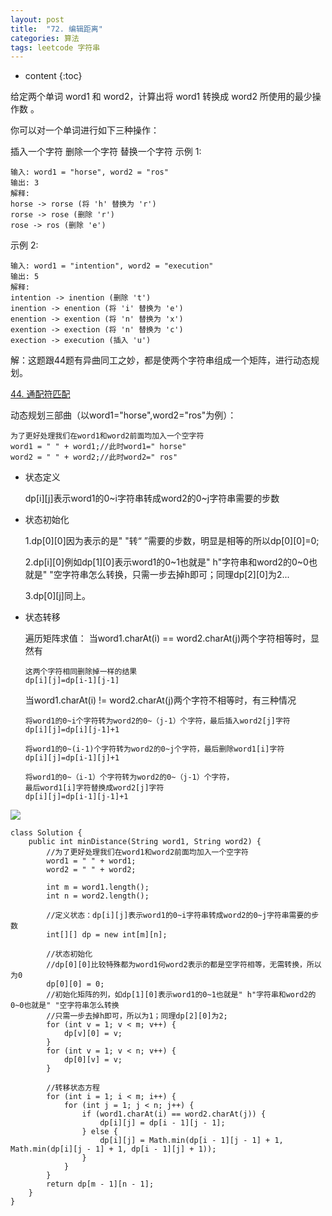 ```yaml
---
layout: post
title:  "72. 编辑距离"
categories: 算法
tags: leetcode 字符串
---
```


* content
{:toc}

<!--more-->

给定两个单词 word1 和 word2，计算出将 word1 转换成 word2 所使用的最少操作数 。

你可以对一个单词进行如下三种操作：

插入一个字符
删除一个字符
替换一个字符
示例 1:

```
输入: word1 = "horse", word2 = "ros"
输出: 3
解释: 
horse -> rorse (将 'h' 替换为 'r')
rorse -> rose (删除 'r')
rose -> ros (删除 'e')
```

示例 2:

```
输入: word1 = "intention", word2 = "execution"
输出: 5
解释: 
intention -> inention (删除 't')
inention -> enention (将 'i' 替换为 'e')
enention -> exention (将 'n' 替换为 'x')
exention -> exection (将 'n' 替换为 'c')
exection -> execution (插入 'u')
```

解：这题跟44题有异曲同工之妙，都是使两个字符串组成一个矩阵，进行动态规划。

[44. 通配符匹配](https://zhangluncong.com/2018/09/02/isMatch2/)

动态规划三部曲（以word1="horse",word2="ros"为例）：

```
为了更好处理我们在word1和word2前面均加入一个空字符
word1 = " " + word1;//此时word1=" horse"
word2 = " " + word2;//此时word2=" ros"
```
        
* 状态定义

  dp[i][j]表示word1的0~i字符串转成word2的0~j字符串需要的步数

* 状态初始化

  1.dp[0][0]因为表示的是" "转“ ”需要的步数，明显是相等的所以dp[0][0]=0;

  2.dp[i][0]例如dp[1][0]表示word1的0~1也就是" h"字符串和word2的0~0也就是" "空字符串怎么转换，只需一步去掉h即可；同理dp[2][0]为2...

  3.dp[0][j]同上。


* 状态转移

  遍历矩阵求值：
  当word1.charAt(i) == word2.charAt(j)两个字符相等时，显然有
  
  ```
  这两个字符相同删除掉一样的结果
  dp[i][j]=dp[i-1][j-1]
  ```
  
  当word1.charAt(i) != word2.charAt(j)两个字符不相等时，有三种情况
  
  ```
  将word1的0~i个字符转为word2的0~（j-1）个字符，最后插入word2[j]字符
  dp[i][j]=dp[i][j-1]+1
  ```
  
  ```
  将word1的0~(i-1)个字符转为word2的0~j个字符，最后删除word1[i]字符
  dp[i][j]=dp[i-1][j]+1
  ```
  
  ```
  将word1的0~（i-1）个字符转为word2的0~（j-1）个字符，
  最后word1[i]字符替换成word2[j]字符
  dp[i][j]=dp[i-1][j-1]+1
  ```
  

![](https://ws1.sinaimg.cn/large/0069RVTdgy1fv078izj0nj30u0140jto.jpg)

```
class Solution {
    public int minDistance(String word1, String word2) {
        //为了更好处理我们在word1和word2前面均加入一个空字符
        word1 = " " + word1;
        word2 = " " + word2;

        int m = word1.length();
        int n = word2.length();

        //定义状态：dp[i][j]表示word1的0~i字符串转成word2的0~j字符串需要的步数
        int[][] dp = new int[m][n];

        //状态初始化
        //dp[0][0]比较特殊都为word1何word2表示的都是空字符相等，无需转换，所以为0
        dp[0][0] = 0;
        //初始化矩阵的列，如dp[1][0]表示word1的0~1也就是" h"字符串和word2的0~0也就是" "空字符串怎么转换
        //只需一步去掉h即可，所以为1；同理dp[2][0]为2;
        for (int v = 1; v < m; v++) {
            dp[v][0] = v;
        }
        for (int v = 1; v < n; v++) {
            dp[0][v] = v;
        }

        //转移状态方程
        for (int i = 1; i < m; i++) {
            for (int j = 1; j < n; j++) {
                if (word1.charAt(i) == word2.charAt(j)) {
                    dp[i][j] = dp[i - 1][j - 1];
                } else {
                    dp[i][j] = Math.min(dp[i - 1][j - 1] + 1, Math.min(dp[i][j - 1] + 1, dp[i - 1][j] + 1));
                }
            }
        }
        return dp[m - 1][n - 1];
    }
}
```